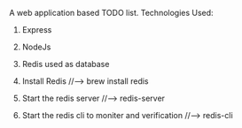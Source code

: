 A web application based TODO list.
Technologies Used:
  1. Express
  2. NodeJs
  3. Redis used as database

1. Install Redis //--> brew install redis
2. Start the redis server //--> redis-server
3. Start the redis cli to moniter and verification //--> redis-cli
